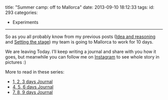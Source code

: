 title: "Summer camp: off to Mallorca"
date: 2013-09-10 18:12:33
tags:
id: 293
categories:
  - Experiments
---

So as you all probably know from my previous posts ([Idea and reasoning](http://www.bebetterleader.com/summer-camp-idea-and-reasoning/) and [Setting the stage](http://www.bebetterleader.com/summer-camp-setting-the-stage/)) my team is going to Mallorca to work for 10 days.

We are leaving Today. I’ll keep writing a journal and share with you how it goes, but meanwhile you can follow me on [Instagram](http://instagram.com/jfiodorova) to see whole story in pictures :)

More to read in these series:

*   [1, 2, 3 days Journal](http://www.bebetterleader.com/summer-camp-the-journal-1-2-3-days/)
*   [4, 5, 6 days Journal](http://www.bebetterleader.com/summer-camp-the-journal-4-5-6-days/)
*   [7, 8, 9 days Journal](http://www.bebetterleader.com/summer-camp-the-journal-7-8-9-days/)